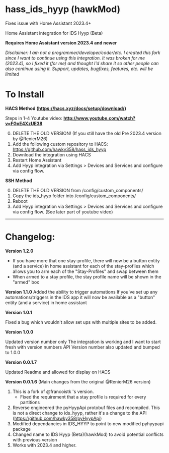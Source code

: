 # hass_ids_hyyp (hawkMod)

Fixes issue with Home Assistant 2023.4+

Home Assistant integration for IDS Hyyp (Beta)

**Requires Home Assistant version 2023.4 and newer**

*Disclaimer: I am not a programmer/developer/coder/etc. I created this fork since I want to continue using this integration. It was broken for me (2023.4), so I fixed it (for me) and thought I'd share it so other people can also continue using it.
Support, updates, bugfixes, features, etc. will be limited*

# To Install 
**HACS Method (https://hacs.xyz/docs/setup/download/)**

Steps in 1-4 Youtube video: **http://www.youtube.com/watch?v=FGoE4XzUE38**


0) DELETE THE OLD VERSION! (If you still have the old Pre 2023.4 version by @RenierM26)
1) Add the following custom repository to HACS: https://github.com/hawky358/hass_ids_hyyp
2) Download the integration using HACS 
3) Restart Home Assistant
4) Add Hyyp integration via Settings > Devices and Services and configure via config flow. 


**SSH Method**

0) DELETE THE OLD VERSION from /config/custom_components/
1) Copy the ids_hyyp folder into /config/custom_components/
2) Reboot
3) Add Hyyp integration via Settings > Devices and Services and configure via config flow. (See later part of youtube video)


---
# Changelog:

**Version 1.2.0**
- If you have more that one stay-profile, there will now be a button entity (and a service) in home assistant for each of the stay-profiles which allows you to arm each of the "Stay-Profiles" and swap between them
- When armed to a stay profile, the stay profile name will be shown in the "armed" box

**Version 1.1.0**
Added the ability to trigger automations
    If you've set up any automations/triggers in the IDS app it will now be available as a "button" entity (and a service) in home assistant

**Version 1.0.1**

Fixed a bug which wouldn't allow set ups with multiple sites to be added.


**Version 1.0.0**

Updated version number only
The integration is working and I want to start fresh with version numbers
API Version number also updated and bumped to 1.0.0



**Version 0.0.1.7**

Updated Readme and allowed for display on HACS

**Version 0.0.1.6** (Main changes from the original @RenierM26 version)

1) This is a fork of @francoistk 's version. 
    - Fixed the requirement that a stay profile is required for every partitions
2) Reverse engineered the pyHyypApi protobuf files and recompiled. This is not a direct change to ids_hyyp, rather it's a change to the API (https://github.com/hawky358/pyHyypApi)
3) Modified dependancies in IDS_HYYP to point to new modified pyhyypapi package
4) Changed name to IDS Hyyp (Beta)(hawkMod) to avoid potential conflicts with previous version
5) Works with 2023.4 and higher.



